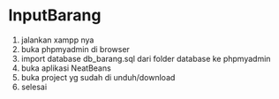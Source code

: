 # InputBarang
1. jalankan xampp nya
2. buka phpmyadmin di browser
3. import database db_barang.sql dari folder database ke phpmyadmin
4. buka aplikasi NeatBeans
5. buka project yg sudah di unduh/download
6. selesai

